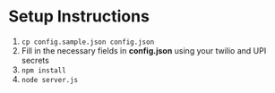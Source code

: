 # Setup Instructions

1. `cp config.sample.json config.json`
2. Fill in the necessary fields in **config.json** using your twilio and UPI secrets
3. `npm install`
4. `node server.js`
